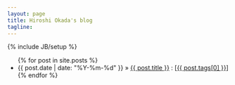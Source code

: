 ```yaml
---
layout: page
title: Hiroshi Okada's blog
tagline: 
---
```

{% include JB/setup %}

<ul class="posts">
  {% for post in site.posts %}
    <li>
        <span>{{ post.date | date: "%Y-%m-%d" }}</span> 
        &raquo; <a href="{{ BASE_PATH }}{{ post.url }}">{{ post.title }}</a> 
        : [<a href="/tags.html#{{ post.tags[0] }}-ref">{{ post.tags[0] }}]</a> 
    </li>
  {% endfor %}
</ul>

